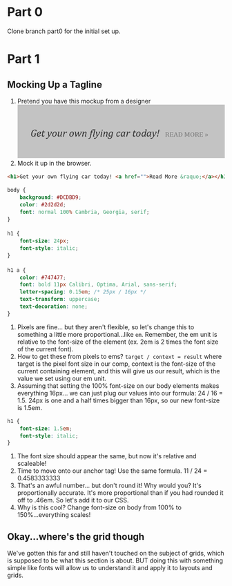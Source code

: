 # Part 0
Clone branch part0 for the initial set up.


# Part 1

## Mocking Up a Tagline
1. Pretend you have this mockup from a designer
![tagline mockup](./part1/tagline.png)
1. Mock it up in the browser.
```html
<h1>Get your own flying car today! <a href="">Read More &raquo;</a></h1>
```

```css
body {
    background: #DCDBD9;
    color: #2d2d2d;
    font: normal 100% Cambria, Georgia, serif;
}

h1 {
    font-size: 24px;
    font-style: italic;
}

h1 a {
    color: #747477;
    font: bold 11px Calibri, Optima, Arial, sans-serif;
    letter-spacing: 0.15em; /* 25px / 16px */
    text-transform: uppercase;
    text-decoration: none;
}
```
1. Pixels are fine... but they aren't flexible, so let's change this to something a little more
proportional...like `em`. Remember, the em unit is relative to the font-size of the element (ex. 2em is 2 times the font size of the current font).
1. How to get these from pixels to ems? `target / context = result` where target is the pixel font size in our comp, context is the font-size of the current containing element, and this will give us our result, which is the value we set using our em unit.
1. Assuming that setting the 100% font-size on our body elements makes everything 16px... we can just plug our values into our formula: 24 / 16 = 1.5. 24px is one and a half times bigger than 16px, so our new font-size is 1.5em.

```css
h1 {
    font-size: 1.5em;
    font-style: italic;
}
```
1. The font size should appear the same, but now it's relative and scaleable!
1. Time to move onto our anchor tag! Use the same formula. 11 / 24 = 0.4583333333
1. That's an awful number... but don't round it! Why would you? It's proportionally accurate. It's more proportional than if you had rounded it off to .46em. So let's add it to our CSS.
1. Why is this cool? Change font-size on body from 100% to 150%...everything scales!

## Okay...where's the grid though
We've gotten this far and still haven't touched on the subject of grids, which is supposed to be what this section is about. BUT doing this with something simple like fonts will allow us to understand it and apply it to layouts and grids.